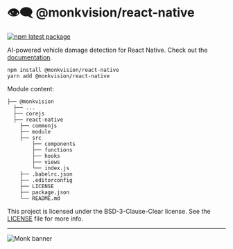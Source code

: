 # 👁️‍🗨️ @monkvision/react-native
[![npm latest package](https://img.shields.io/npm/v/@monkvision/react-native/latest.svg)](https://www.npmjs.com/package/@monkvision/react-native)

AI-powered vehicle damage detection for React Native.
Check out the [documentation](https://monkvision.github.io/monkjs/docs/js/api/react-native).

``` yarn
npm install @monkvision/react-native
yarn add @monkvision/react-native
```

Module content:
``` xpath2
├── @monkvision
  ├── ...
  ├── corejs
  ├── react-native
    ├── commonjs
    ├── module
    ├── src
        ├── components
        ├── functions
        ├── hooks
        ├── views
        └── index.js
    ├── .babelrc.json
    ├── .editorconfig
    ├── LICENSE
    ├── package.json
    └── README.md
```

This project is licensed under the BSD-3-Clause-Clear license. See the [LICENSE](LICENSE) file for more info.

----
![Monk banner](https://raw.githubusercontent.com/monkvision/monkjs/main/assets/banner.webp)
